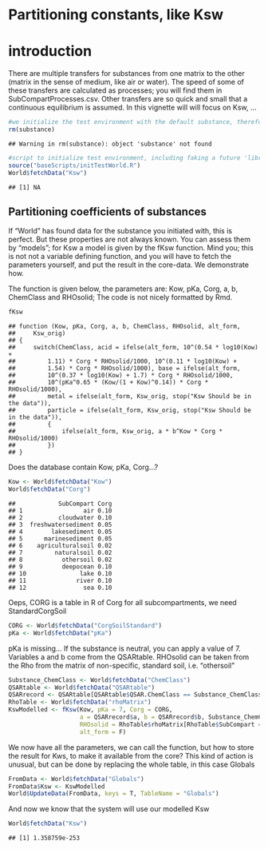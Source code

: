 Partitioning constants, like Ksw
================

# introduction

There are multiple transfers for substances from one matrix to the other
(matrix in the sense of medium, like air or water). The speed of some of
these transfers are calculated as processes; you will find them in
SubCompartProcesses.csv. Other transfers are so quick and small that a
continuous equilibrium is assumed. In this vignette will will focus on
Ksw, …

``` r
#we initialize the test environment with the default substance, therefor we remove possible earlier value
rm(substance)
```

    ## Warning in rm(substance): object 'substance' not found

``` r
#script to initialize test environment, including faking a future 'library(sboo)'
source("baseScripts/initTestWorld.R")
World$fetchData("Ksw")
```

    ## [1] NA

## Partitioning coefficients of substances

If “World” has found data for the substance you initiated with, this is
perfect. But these properties are not always known. You can assess them
by “models”; for Ksw a model is given by the fKsw function. Mind you;
this is not not a variable defining function, and you will have to fetch
the parameters yourself, and put the result in the core-data. We
demonstrate how.

The function is given below, the parameters are: Kow, pKa, Corg, a, b,
ChemClass and RHOsolid; The code is not nicely formatted by Rmd.

``` r
fKsw
```

    ## function (Kow, pKa, Corg, a, b, ChemClass, RHOsolid, alt_form, 
    ##     Ksw_orig) 
    ## {
    ##     switch(ChemClass, acid = ifelse(alt_form, 10^(0.54 * log10(Kow) + 
    ##         1.11) * Corg * RHOsolid/1000, 10^(0.11 * log10(Kow) + 
    ##         1.54) * Corg * RHOsolid/1000), base = ifelse(alt_form, 
    ##         10^(0.37 * log10(Kow) + 1.7) * Corg * RHOsolid/1000, 
    ##         10^(pKa^0.65 * (Kow/(1 + Kow)^0.14)) * Corg * RHOsolid/1000), 
    ##         metal = ifelse(alt_form, Ksw_orig, stop("Ksw Should be in the data")), 
    ##         particle = ifelse(alt_form, Ksw_orig, stop("Ksw Should be in the data")), 
    ##         {
    ##             ifelse(alt_form, Ksw_orig, a * b^Kow * Corg * RHOsolid/1000)
    ##         })
    ## }

Does the database contain Kow, pKa, Corg…?

``` r
Kow <- World$fetchData("Kow")
World$fetchData("Corg")
```

    ##            SubCompart Corg
    ## 1                 air 0.10
    ## 2          cloudwater 0.10
    ## 3  freshwatersediment 0.05
    ## 4        lakesediment 0.05
    ## 5      marinesediment 0.05
    ## 6    agriculturalsoil 0.02
    ## 7         naturalsoil 0.02
    ## 8           othersoil 0.02
    ## 9           deepocean 0.10
    ## 10               lake 0.10
    ## 11              river 0.10
    ## 12                sea 0.10

Oeps, CORG is a table in R of Corg for all subcompartments, we need
StandardCorgSoil

``` r
CORG <- World$fetchData("CorgSoilStandard")
pKa <- World$fetchData("pKa")
```

pKa is missing… If the substance is neutral, you can apply a value of 7.
Variables a and b come from the QSARtable. RHOsolid can be taken from
the Rho from the matrix of non-specific, standard soil, i.e. “othersoil”

``` r
Substance_ChemClass <- World$fetchData("ChemClass")
QSARtable <- World$fetchData("QSARtable")
QSARrecord <- QSARtable[QSARtable$QSAR.ChemClass == Substance_ChemClass,]
RhoTable <- World$fetchData("rhoMatrix")
KswModelled <- fKsw(Kow, pKa = 7, Corg = CORG, 
                    a = QSARrecord$a, b = QSARrecord$b, Substance_ChemClass,
                    RHOsolid = RhoTable$rhoMatrix[RhoTable$SubCompart == "othersoil"],
                    alt_form = F)
```

We now have all the parameters, we can call the function, but how to
store the result for Kws, to make it available from the core? This kind
of action is unusual, but can be done by replacing the whole table, in
this case Globals

``` r
FromData <- World$fetchData("Globals")
FromData$Ksw <- KswModelled
World$UpdateData(FromData, keys = T, TableName = "Globals")
```

And now we know that the system will use our modelled Ksw

``` r
World$fetchData("Ksw")
```

    ## [1] 1.358759e-253
